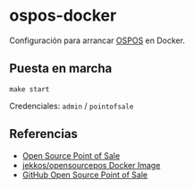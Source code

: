 # ospos-docker

Configuración para arrancar [OSPOS](https://opensourcepos.org) en Docker.

## Puesta en marcha

```shell
make start
```

Credenciales: `admin` / `pointofsale`

## Referencias

- [Open Source Point of Sale](https://opensourcepos.org)
- [jekkos/opensourcepos Docker Image](https://hub.docker.com/r/jekkos/opensourcepos/)
- [GitHub Open Source Point of Sale](https://github.com/opensourcepos/opensourcepos)
